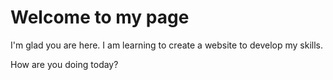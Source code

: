 # Welcome to my page

I'm glad you are here. I am learning to create a website to develop my skills. 

How are you doing today?

